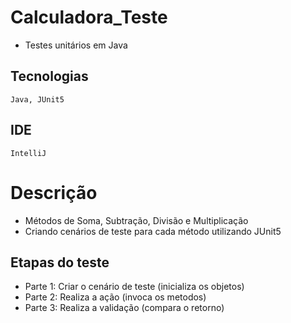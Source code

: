 # Calculadora_Teste
 - Testes unitários em Java

## Tecnologias
    Java, JUnit5

## IDE
    IntelliJ

# Descrição
  - Métodos de Soma, Subtração, Divisão e Multiplicação 
  - Criando cenários de teste para cada método utilizando JUnit5

## Etapas do teste
  - Parte 1: Criar o cenário de teste (inicializa os objetos)
  - Parte 2: Realiza a ação (invoca os metodos)
  - Parte 3: Realiza a validação (compara o retorno)

